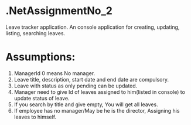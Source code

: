 # .NetAssignmentNo_2
Leave tracker application. An console application for creating, updating, listing, searching leaves.

# Assumptions:
1. ManagerId 0 means No manager.
2. Leave title, description, start date and end date are compulsory.
3. Leave with status as only pending can be updated.
4. Manager need to give Id of leaves assigned to him(listed in console) to update status of leave.
5. If you search by title and give empty, You will get all leaves.
6. If employee has no manager/May be he is the director, Assigning his leaves to himself.

